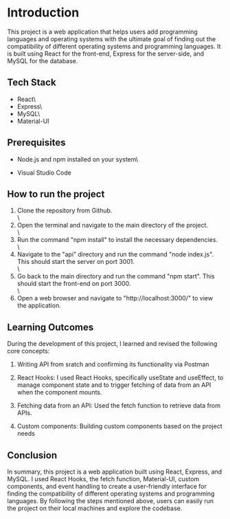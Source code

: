# Introduction

This project is a web application that helps users add programming languages and operating systems with the ultimate goal of finding out the compatibility of different operating systems and programming languages. It is built using React for the front-end, Express for the server-side, and MySQL for the database.

## Tech Stack

- React\
- Express\
- MySQL\
- Material-UI

## Prerequisites

- Node.js and npm installed on your system\

- Visual Studio Code


## How to run the project

1. Clone the repository from Github.\
\
2. Open the terminal and navigate to the main directory of the project.\
\
3. Run the command "npm install" to install the necessary dependencies.\
\
4. Navigate to the "api" directory and run the command "node index.js". This should start the server on port 3001.\
\
5. Go back to the main directory and run the command "npm start". This should start the front-end on port 3000.\
\
6. Open a web browser and navigate to "http://localhost:3000/" to view the application.

## Learning Outcomes

During the development of this project, I learned and revised the following core concepts:

1. Writing API from sratch and confirming its functionality via Postman

2. React Hooks: I used React Hooks, specifically useState and useEffect, to manage component state and to trigger fetching of data from an API when the component mounts.

3. Fetching data from an API: Used the fetch function to retrieve data from APIs.

4. Custom components: Building custom components based on the project needs

## Conclusion

In summary, this project is a web application built using React, Express, and MySQL. I used React Hooks, the fetch function, Material-UI, custom components, and event handling to create a user-friendly interface for finding the compatibility of different operating systems and programming languages. By following the steps mentioned above, users can easily run the project on their local machines and explore the codebase.